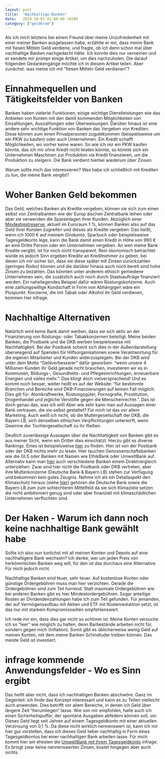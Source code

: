 ```yaml
---
layout: post
title:  "Nachhaltige Banken"
date:   2019-10-03 01:00:00 +0200
category: ["geldkram"]
---
```


Als ich mich letztens bei einem Freund über meine Unzufriedenheit mit einer meiner Banken ausgelassen habe, erzählte er mir, dass meine Bank mit fiesen Mitteln Geld verdiene, und fragte, ob ich denn schon mal über nachhaltige Banken nachgedacht hätte. Ich konnte dies nur verneinen und er sendete mir prompt einige Artikel, um dies nachzuholen. Die darauf folgenden Gedankengänge möchte ich in diesem Artikel teilen.
Aber zunächst: was meine ich mit “fiesen Mitteln Geld verdienen”?

# Einnahmequellen und Tätigkeitsfelder von Banken

Banken haben vielerlei Funktionen, einige wichtige  Dienstleistungen wie das Anbieten von Konten mit den damit kommenden Möglichkeiten von Einzahlungen, Auszahlungen oder Überweisungen. Darüber hinaus ist eine andere sehr wichtige Funktion von Banken das Vergeben von Krediten. Diese können zum einen Privatpersonen zugutekommen (beispielsweise um ein PKW zu kaufen) oder auch Unternehmen. Ein Kredit schafft Möglichkeiten, wo vorher keine waren. So wie ich mir ein PKW kaufen könnte, das ich mir ohne Kredit nicht leisten könnte, so könnte sich ein Unternehmen Maschinen zur Produktion via Kredit finanzieren, um die Produktion zu steigern. Die Bank verdient hierbei wiederum über Zinsen.

Warum sollte mich das interessieren? Was habe ich schließlich mit Krediten zu tun, die meine Bank vergibt?

# Woher Banken Geld bekommen

Das Geld, welches Banken als Kredite vergeben, können sie sich zum einen selbst von Zentralbanken wie der Europ
äischen Zentralbank leihen oder aber sie verwenden die Spareinlagen ihrer Kunden. Abzüglich einer [Mindestrestreserve](https://de.wikipedia.org/wiki/Mindestreserve), aktuell im Euroraum 1 %, können Banken also auf das Geld ihrer Kunden zugreifen und dieses als Kredite vergeben. Das heißt, wenn ich 1000 € auf meinem Girokonto, Sparbuch oder beispielsweise Tagesgeldkonto lege, kann die Bank damit einen Kredit in Höhe von 990 € an eine Dritte Person oder ein Unternehmen vergeben. An wen meine Bank Kredite vergibt, ist für mich nicht transparent. Rein ökonomisch betrachtet würde es jedoch Sinn ergeben Kredite an Kreditnehmer zu geben, bei denen ich mir sicher bin, dass sie diese später mit Zinsen zurückzahlen (geringes Risiko) können und die darüber hinaus auch noch bereit sind hohe Zinsen zu bezahlen. Das könnten unter anderem ethisch gemiedene Unternehmen sein, die zusätzlich auch noch durch Staatsaufträge finanziert werden. Ein naheliegendes Beispiel dafür wären Rüstungskonzerne. Auch eine zahlungswillige Kundschaft in Form von Abhängigen wäre ein Pluspunkt: Konzerne, die mit Tabak oder Alkohol ihr Geld verdienen, kommen hier infrage. 

# Nachhaltige Alternativen

Natürlich wird keine Bank damit werben, dass sie sich aktiv an der Finanzierung von Rüstungs- oder Tabakkonzernen beteiligt. Meine beiden Banken, die Postbank und die DKB werben beispielsweise mit Nachhaltigkeit. Bei der Postbank scheint sich dies in der Außendarstellung überwiegend auf Spenden für Hilfsorganisationen sowie Verantwortung für die eigenen Mitarbeiter und Kunden widerzuspiegeln. Bei der DKB wird unter dem Motto “Geldverbesserer” dafür geworben: “wenn unsere 4 Millionen Kunden ihr Geld gerade nicht brauchen, investieren wir es in Kommunen, Bildungs-, Gesundheits- und Pflegeeinrichtungen, erneuerbare Energien und vieles mehr.”. Das klingt doch vielversprechend! Und es kommt noch besser, weiter heißt es auf der Website: “für bestimmte Branchen und Bereiche sind DKB-Finanzierungen auf keinen Fall möglich. Dies gilt für: Atomkraftwerke, Rüstungsgüter, Pornografie, Prostitution, Drogenhandel und jegliche Verstöße gegen die Menschenrechte.”. Das ist doch genau das, was ich will! Aber wie sehr kann man auf Aussagen einer Bank vertrauen, die sie selbst gestaltet? Für mich ist das vor allem Marketing. Auch weiß ich nicht, ob die Muttergesellschaft der DKB, die Bayern LB, sich denselben ethischen Verpflichtungen unterwirft, wenn Gewinne der Tochtergesellschaft zu ihr fließen.

Deutlich zuverlässige Aussagen über die Nachhaltigkeit von Banken gibt es aus meiner Sicht, wenn ein Dritter dies einschätzt. Hierzu gibt es diverse Rankings. Eines ist beispielsweise [hier](https://www.attac.de/kampagnen/bankwechsel/bank-wechseln/alternativbanken/) zu finden. Hier ist von der Postbank oder der DKB nichts mehr zu lesen. Hier tauchen Genossenschaftsbanken wie die GLS oder Banken mit Namen wie EthikBank oder UmweltBank auf. Alternativ kann man [hier](https://www.fairfinanceguide.de/ffg-d/banken/) auch verschiedene Banken einem Direktvergleich unterziehen. Zwar sind hier nicht die Postbank oder DKB vertreten, aber ihre Mutterkonzerne (Deutsche Bank & Bayern LB) stehen zur Verfügung und bekommen kein gutes Zeugnis. Nehme ich als ein Detailaspekt den Klimaschutz heraus (siehe [hier](https://www.fairfinanceguide.de/ffg-d/themen/klimaschutz/)) gehören die Deutsche Bank sowie die Bayern LB zum zum schlechteren Mittelfeld da sie sich Klimaziele setzen die nicht ambitioniert genug sind oder aber finanziell mit klimaschädlichen Unternehmen verflochten sind.

# Der Haken - Warum ich dann noch keine nachhaltige Bank gewählt habe

Sollte ich also nun tunlichst mit all meinen Konten und Depots auf eine nachhaltigere Bank wechseln? Ich denke, wer um jeden Preis von herkömmlichen Banken weg will, für den ist das durchaus eine Alternative. Für mich jedoch nicht.

Nachhaltige Banken sind teuer, sehr teuer. Auf kostenlose Konten oder günstige Ordergebühren muss man hier verzichten. Gerade die Ordergebühren sind zum Teil horrend. Statt maximale Ordergebühren wie bei anderen Banken gibt es hier Mindestordergebühren. Sogar anteilige Kosten an Dividendenzahlungen habe ich zum Teil gefunden. Für jemanden, der auf Vermögensaufbau mit Aktien und ETF mit Kostenreduktion setzt, ist das nur mit starkem Kompromisswillen empfehlenswert.

Ich rede mir ein, dass dies gar nicht so schlimm ist. Meine Konten versuche ich so “leer” wie möglich zu halten, denn Barbestände arbeiten nicht für, sondern gegen mich (Inflation). Somit gibt es üblicherweise wenig Geld auf meinen Konten, mit dem meine Banken Schindluder treiben können. Das meiste Geld ist investiert.

# infrage kommende Anwendungsfelder - Wo es Sinn ergibt

Das heißt aber nicht, dass ich nachhaltigen Banken abschwöre. Ganz im Gegenteil: ich finde das Konzept interessant
 und kann es zu Teilen vielleicht auch anwenden. Dies betrifft vor allem Bereiche, in denen ich Geld über längere Zeit “herumliegen” lasse. Wie von mir empfohlen, halte auch ich einen Sicherheitspuffer, der spontane Ausgaben abfedern können soll, vor. Dieses Geld liegt seit Jahren auf einem Tagesgeldkonto mit einer aktuellen Verzinsung von 0,1 %. Da diese nicht wirklich nennenswert ist, kann ich mir hier gut vorstellen, dass ich dieses Geld lieber nachhaltig in Form eines Tagesgeldkontos bei einer nachhaltigen Bank arbeiten lasse. Für mich kommt hier am ehesten die [UmweltBank mit ihrem Tagesgeldkonto](https://www.umweltbank.de/anlegen-vorsorgen/sparen/umweltpluskonto) infrage. Es bringt zwar keine nennenswerten Zinsen, kostet hingegen aber auch nichts. 

